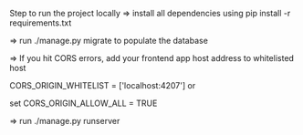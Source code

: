 Step to run the project locally
=> install all dependencies using pip install -r requirements.txt

=> run ./manage.py migrate to populate the database

=> If you hit CORS errors, add your frontend app host address to whitelisted host

CORS_ORIGIN_WHITELIST = ['localhost:4207']
or  

set CORS_ORIGIN_ALLOW_ALL = TRUE


=> run ./manage.py runserver
